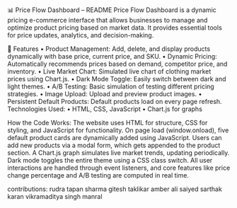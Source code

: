 📊 Price Flow Dashboard – README
Price Flow Dashboard is a dynamic pricing e-commerce interface that allows businesses to manage and optimize product pricing based on market data. It provides essential tools for price updates, analytics, and decision-making.

🔧 Features
•	Product Management: Add, delete, and display products dynamically with base price, current price, and SKU.
•	Dynamic Pricing: Automatically recommends prices based on demand, competitor price, and inventory.
•	Live Market Chart: Simulated live chart of clothing market prices using Chart.js.
•	Dark Mode Toggle: Easily switch between dark and light themes.
•	A/B Testing: Basic simulation of testing different pricing strategies.
•	Image Upload: Upload and preview product images.
•	Persistent Default Products: Default products load on every page refresh.
Technologies Used:
•	HTML, CSS, JavaScript
•	Chart.js for graphs

How the Code Works:
The website uses HTML for structure, CSS for styling, and JavaScript for functionality. On page load (window.onload), five default product cards are dynamically added using JavaScript. 
Users can add new products via a modal form, which gets appended to the product section. A Chart.js graph simulates live market trends, updating periodically.
Dark mode toggles the entire theme using a CSS class switch. All user interactions are handled through event listeners, and core features like price change percentage and A/B testing are computed in real time.

contributions:
rudra tapan sharma
gitesh taklikar
amber ali saiyed 
sarthak karan
vikramaditya singh manral
